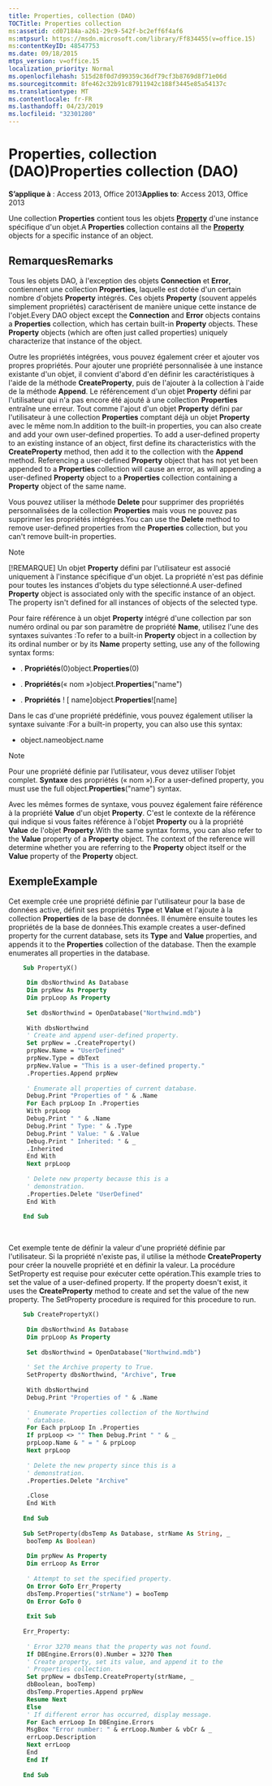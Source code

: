 ```yaml
---
title: Properties, collection (DAO)
TOCTitle: Properties collection
ms:assetid: cd07184a-a261-29c9-542f-bc2eff6f4af6
ms:mtpsurl: https://msdn.microsoft.com/library/Ff834455(v=office.15)
ms:contentKeyID: 48547753
ms.date: 09/18/2015
mtps_version: v=office.15
localization_priority: Normal
ms.openlocfilehash: 515d28f0d7d99359c36df79cf3b8769d8f71e06d
ms.sourcegitcommit: 8fe462c32b91c87911942c188f3445e85a54137c
ms.translationtype: MT
ms.contentlocale: fr-FR
ms.lasthandoff: 04/23/2019
ms.locfileid: "32301280"
---
```

# <a name="properties-collection-dao"></a><span data-ttu-id="b3409-102">Properties, collection (DAO)</span><span class="sxs-lookup"><span data-stu-id="b3409-102">Properties collection (DAO)</span></span>

<span data-ttu-id="b3409-103">**S’applique à** : Access 2013, Office 2013</span><span class="sxs-lookup"><span data-stu-id="b3409-103">**Applies to**: Access 2013, Office 2013</span></span>

<span data-ttu-id="b3409-104">Une collection **Properties** contient tous les objets **[Property](property-object-dao.md)** d'une instance spécifique d'un objet.</span><span class="sxs-lookup"><span data-stu-id="b3409-104">A **Properties** collection contains all the **[Property](property-object-dao.md)** objects for a specific instance of an object.</span></span>

## <a name="remarks"></a><span data-ttu-id="b3409-105">Remarques</span><span class="sxs-lookup"><span data-stu-id="b3409-105">Remarks</span></span>

<span data-ttu-id="b3409-p101">Tous les objets DAO, à l'exception des objets **Connection** et **Error**, contiennent une collection **Properties**, laquelle est dotée d'un certain nombre d'objets **Property** intégrés. Ces objets **Property** (souvent appelés simplement propriétés) caractérisent de manière unique cette instance de l'objet.</span><span class="sxs-lookup"><span data-stu-id="b3409-p101">Every DAO object except the **Connection** and **Error** objects contains a **Properties** collection, which has certain built-in **Property** objects. These **Property** objects (which are often just called properties) uniquely characterize that instance of the object.</span></span>

<span data-ttu-id="b3409-p102">Outre les propriétés intégrées, vous pouvez également créer et ajouter vos propres propriétés. Pour ajouter une propriété personnalisée à une instance existante d'un objet, il convient d'abord d'en définir les caractéristiques à l'aide de la méthode **CreateProperty**, puis de l'ajouter à la collection à l'aide de la méthode **Append**. Le référencement d'un objet **Property** défini par l'utilisateur qui n'a pas encore été ajouté à une collection **Properties** entraîne une erreur. Tout comme l'ajout d'un objet **Property** défini par l'utilisateur à une collection **Properties** comptant déjà un objet **Property** avec le même nom.</span><span class="sxs-lookup"><span data-stu-id="b3409-p102">In addition to the built-in properties, you can also create and add your own user-defined properties. To add a user-defined property to an existing instance of an object, first define its characteristics with the **CreateProperty** method, then add it to the collection with the **Append** method. Referencing a user-defined **Property** object that has not yet been appended to a **Properties** collection will cause an error, as will appending a user-defined **Property** object to a **Properties** collection containing a **Property** object of the same name.</span></span>

<span data-ttu-id="b3409-111">Vous pouvez utiliser la méthode **Delete** pour supprimer des propriétés personnalisées de la collection **Properties** mais vous ne pouvez pas supprimer les propriétés intégrées.</span><span class="sxs-lookup"><span data-stu-id="b3409-111">You can use the **Delete** method to remove user-defined properties from the **Properties** collection, but you can't remove built-in properties.</span></span>

> [!NOTE]
> <span data-ttu-id="b3409-p103">[!REMARQUE] Un objet **Property** défini par l'utilisateur est associé uniquement à l'instance spécifique d'un objet. La propriété n'est pas définie pour toutes les instances d'objets du type sélectionné.</span><span class="sxs-lookup"><span data-stu-id="b3409-p103">A user-defined **Property** object is associated only with the specific instance of an object. The property isn't defined for all instances of objects of the selected type.</span></span>

<span data-ttu-id="b3409-114">Pour faire référence à un objet **Property** intégré d'une collection par son numéro ordinal ou par son paramètre de propriété **Name**, utilisez l'une des syntaxes suivantes :</span><span class="sxs-lookup"><span data-stu-id="b3409-114">To refer to a built-in **Property** object in a collection by its ordinal number or by its **Name** property setting, use any of the following syntax forms:</span></span>

- <span data-ttu-id="b3409-115">. **Propriétés**(0)</span><span class="sxs-lookup"><span data-stu-id="b3409-115">object.**Properties**(0)</span></span>

- <span data-ttu-id="b3409-116">. **Propriétés**(« nom »)</span><span class="sxs-lookup"><span data-stu-id="b3409-116">object.**Properties**("name")</span></span>

- <span data-ttu-id="b3409-117">. **Propriétés** \! \[ name\]</span><span class="sxs-lookup"><span data-stu-id="b3409-117">object.**Properties**\!\[name\]</span></span>

<span data-ttu-id="b3409-118">Dans le cas d'une propriété prédéfinie, vous pouvez également utiliser la syntaxe suivante :</span><span class="sxs-lookup"><span data-stu-id="b3409-118">For a built-in property, you can also use this syntax:</span></span>

- <span data-ttu-id="b3409-119">object.name</span><span class="sxs-lookup"><span data-stu-id="b3409-119">object.name</span></span>

> [!NOTE]
> <span data-ttu-id="b3409-120">Pour une propriété définie par l’utilisateur, vous devez utiliser l’objet complet. **Syntaxe** des propriétés (« nom »).</span><span class="sxs-lookup"><span data-stu-id="b3409-120">For a user-defined property, you must use the full object.**Properties**("name") syntax.</span></span>

<span data-ttu-id="b3409-p104">Avec les mêmes formes de syntaxe, vous pouvez également faire référence à la propriété **Value** d'un objet **Property**. C'est le contexte de la référence qui indique si vous faites référence à l'objet **Property** ou à la propriété **Value** de l'objet **Property**.</span><span class="sxs-lookup"><span data-stu-id="b3409-p104">With the same syntax forms, you can also refer to the **Value** property of a **Property** object. The context of the reference will determine whether you are referring to the **Property** object itself or the **Value** property of the **Property** object.</span></span>

## <a name="example"></a><span data-ttu-id="b3409-123">Exemple</span><span class="sxs-lookup"><span data-stu-id="b3409-123">Example</span></span>

<span data-ttu-id="b3409-p105">Cet exemple crée une propriété définie par l'utilisateur pour la base de données active, définit ses propriétés **Type** et **Value** et l'ajoute à la collection **Properties** de la base de données. Il énumère ensuite toutes les propriétés de la base de données.</span><span class="sxs-lookup"><span data-stu-id="b3409-p105">This example creates a user-defined property for the current database, sets its **Type** and **Value** properties, and appends it to the **Properties** collection of the database. Then the example enumerates all properties in the database.</span></span>

```vb
    Sub PropertyX() 
     
     Dim dbsNorthwind As Database 
     Dim prpNew As Property 
     Dim prpLoop As Property 
     
     Set dbsNorthwind = OpenDatabase("Northwind.mdb") 
     
     With dbsNorthwind 
     ' Create and append user-defined property. 
     Set prpNew = .CreateProperty() 
     prpNew.Name = "UserDefined" 
     prpNew.Type = dbText 
     prpNew.Value = "This is a user-defined property." 
     .Properties.Append prpNew 
     
     ' Enumerate all properties of current database. 
     Debug.Print "Properties of " & .Name 
     For Each prpLoop In .Properties 
     With prpLoop 
     Debug.Print " " & .Name 
     Debug.Print " Type: " & .Type 
     Debug.Print " Value: " & .Value 
     Debug.Print " Inherited: " & _ 
     .Inherited 
     End With 
     Next prpLoop 
     
     ' Delete new property because this is a 
     ' demonstration. 
     .Properties.Delete "UserDefined" 
     End With 
     
    End Sub 
```

<br/>

<span data-ttu-id="b3409-p106">Cet exemple tente de définir la valeur d'une propriété définie par l'utilisateur. Si la propriété n'existe pas, il utilise la méthode **CreateProperty** pour créer la nouvelle propriété et en définir la valeur. La procédure SetProperty est requise pour exécuter cette opération.</span><span class="sxs-lookup"><span data-stu-id="b3409-p106">This example tries to set the value of a user-defined property. If the property doesn't exist, it uses the **CreateProperty** method to create and set the value of the new property. The SetProperty procedure is required for this procedure to run.</span></span>

```vb
    Sub CreatePropertyX() 
     
     Dim dbsNorthwind As Database 
     Dim prpLoop As Property 
     
     Set dbsNorthwind = OpenDatabase("Northwind.mdb") 
     
     ' Set the Archive property to True. 
     SetProperty dbsNorthwind, "Archive", True 
     
     With dbsNorthwind 
     Debug.Print "Properties of " & .Name 
     
     ' Enumerate Properties collection of the Northwind 
     ' database. 
     For Each prpLoop In .Properties 
     If prpLoop <> "" Then Debug.Print " " & _ 
     prpLoop.Name & " = " & prpLoop 
     Next prpLoop 
     
     ' Delete the new property since this is a 
     ' demonstration. 
     .Properties.Delete "Archive" 
     
     .Close 
     End With 
     
    End Sub 
     
    Sub SetProperty(dbsTemp As Database, strName As String, _ 
     booTemp As Boolean) 
     
     Dim prpNew As Property 
     Dim errLoop As Error 
     
     ' Attempt to set the specified property. 
     On Error GoTo Err_Property 
     dbsTemp.Properties("strName") = booTemp 
     On Error GoTo 0 
     
     Exit Sub 
     
    Err_Property: 
     
     ' Error 3270 means that the property was not found. 
     If DBEngine.Errors(0).Number = 3270 Then 
     ' Create property, set its value, and append it to the 
     ' Properties collection. 
     Set prpNew = dbsTemp.CreateProperty(strName, _ 
     dbBoolean, booTemp) 
     dbsTemp.Properties.Append prpNew 
     Resume Next 
     Else 
     ' If different error has occurred, display message. 
     For Each errLoop In DBEngine.Errors 
     MsgBox "Error number: " & errLoop.Number & vbCr & _ 
     errLoop.Description 
     Next errLoop 
     End 
     End If 
     
    End Sub
```

